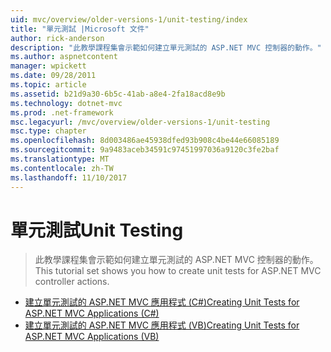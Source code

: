 ```yaml
---
uid: mvc/overview/older-versions-1/unit-testing/index
title: "單元測試 |Microsoft 文件"
author: rick-anderson
description: "此教學課程集會示範如何建立單元測試的 ASP.NET MVC 控制器的動作。"
ms.author: aspnetcontent
manager: wpickett
ms.date: 09/28/2011
ms.topic: article
ms.assetid: b21d9a30-6b5c-41ab-a8e4-2fa18acd8e9b
ms.technology: dotnet-mvc
ms.prod: .net-framework
msc.legacyurl: /mvc/overview/older-versions-1/unit-testing
msc.type: chapter
ms.openlocfilehash: 8d003486ae45938dfed93b908c4be44e66085189
ms.sourcegitcommit: 9a9483aceb34591c97451997036a9120c3fe2baf
ms.translationtype: MT
ms.contentlocale: zh-TW
ms.lasthandoff: 11/10/2017
---
```

<a name="unit-testing"></a><span data-ttu-id="1501d-103">單元測試</span><span class="sxs-lookup"><span data-stu-id="1501d-103">Unit Testing</span></span>
====================
> <span data-ttu-id="1501d-104">此教學課程集會示範如何建立單元測試的 ASP.NET MVC 控制器的動作。</span><span class="sxs-lookup"><span data-stu-id="1501d-104">This tutorial set shows you how to create unit tests for ASP.NET MVC controller actions.</span></span>


- [<span data-ttu-id="1501d-105">建立單元測試的 ASP.NET MVC 應用程式 (C#)</span><span class="sxs-lookup"><span data-stu-id="1501d-105">Creating Unit Tests for ASP.NET MVC Applications (C#)</span></span>](creating-unit-tests-for-asp-net-mvc-applications-cs.md)
- [<span data-ttu-id="1501d-106">建立單元測試的 ASP.NET MVC 應用程式 (VB)</span><span class="sxs-lookup"><span data-stu-id="1501d-106">Creating Unit Tests for ASP.NET MVC Applications (VB)</span></span>](creating-unit-tests-for-asp-net-mvc-applications-vb.md)
